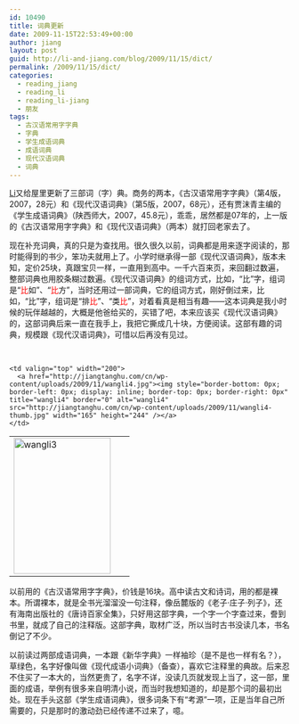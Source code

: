```yaml
---
id: 10490
title: 词典更新
date: 2009-11-15T22:53:49+00:00
author: jiang
layout: post
guid: http://li-and-jiang.com/blog/2009/11/15/dict/
permalink: /2009/11/15/dict/
categories:
  - reading_jiang
  - reading_li
  - reading_li-jiang
  - 朋友
tags:
  - 古汉语常用字字典
  - 字典
  - 学生成语词典
  - 成语词典
  - 现代汉语词典
  - 词典
---
```

[Li](http://li-and-jiang.com/blog/author/li/)又给屋里更新了三部词（字）典。商务的两本，《古汉语常用字字典》（第4版，2007，28元）和《现代汉语词典》（第5版，2007，68元），还有贾沫青主编的《学生成语词典》（陕西师大，2007，45.8元），乖乖，居然都是07年的，上一版的《古汉语常用字字典》和《现代汉语词典》（两本）就打回老家去了。

现在补充词典，真的只是为查找用。很久很久以前，词典都是用来逐字阅读的，那时能得到的书少，笨功夫就用上了。小学时继承得一部《现代汉语词典》，版本未知，定价25块，真跟宝贝一样，一直用到高中。一千六百来页，来回翻过数遍，整部词典也用胶条糊过数遍。《现代汉语词典》的组词方式，比如，“比”字，组词是“<font color="#ff0000">比</font>如”、“<font color="#ff0000">比</font>方”，当时还用过一部词典，它的组词方式，刚好倒过来，比如，“比”字，组词是“排<font color="#ff0000">比</font>”、“类<font color="#ff0000">比</font>”，对着看真是相当有趣——这本词典是我小时候的玩伴越越的，大概是他爸给买的，买错了吧，本来应该买《现代汉语词典》的，这部词典后来一直在我手上，我把它撕成几十块，方便阅读。这部有趣的词典，规模跟《现代汉语词典》，可惜以后再没有见过。

&#160;

<table border="0" cellspacing="0" cellpadding="2" width="400">
  <tr>
    <td valign="top" width="200">
      <a href="http://jiangtanghu.com/cn/wp-content/uploads/2009/11/wangli3.jpg"><img style="border-bottom: 0px; border-left: 0px; display: inline; border-top: 0px; border-right: 0px" title="wangli3" border="0" alt="wangli3" src="http://jiangtanghu.com/cn/wp-content/uploads/2009/11/wangli3-thumb.jpg" width="174" height="244" /></a>
    </td>
    
    <td valign="top" width="200">
      <a href="http://jiangtanghu.com/cn/wp-content/uploads/2009/11/wangli4.jpg"><img style="border-bottom: 0px; border-left: 0px; display: inline; border-top: 0px; border-right: 0px" title="wangli4" border="0" alt="wangli4" src="http://jiangtanghu.com/cn/wp-content/uploads/2009/11/wangli4-thumb.jpg" width="165" height="244" /></a>
    </td>
  </tr>
</table>

以前用的《古汉语常用字字典》，价钱是16块。高中读古文和诗词，用的都是裸本。所谓裸本，就是全书光溜溜没一句注释，像岳麓版的《老子·庄子·列子》，还有海南出版社的《唐诗百家全集》，只好用这部字典，一个字一个字查过来，誊到书里，就成了自己的注释版。这部字典，取材广泛，所以当时古书没读几本，书名倒记了不少。

以前读过两部成语词典，一本跟《新华字典》一样袖珍（是不是也一样有名？），草绿色，名字好像叫做《现代成语小词典》（备查），喜欢它注释里的典故。后来忍不住买了一本大的，当然更贵了，名字不详，没读几页就发现上当了，这一部，里面的成语，举例有很多来自明清小说，而当时我想知道的，却是那个词的最初出处。现在手头这部《学生成语词典》，很多词条下有“考源”一项，正是当年自己所需要的，只是那时的激动劲已经传递不过来了，噫。